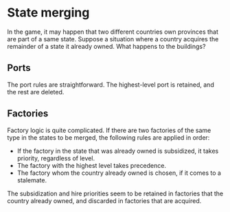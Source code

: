 # State merging
In the game, it may happen that two different countries own provinces that are part of a same state. Suppose a situation where a country acquires the remainder of a state it already owned. What happens to the buildings?

## Ports
The port rules are straightforward. The highest-level port is retained, and the rest are deleted.

## Factories
Factory logic is quite complicated. If there are two factories of the same type in the states to be merged, the following rules are applied in order:

- If the factory in the state that was already owned is subsidized, it takes priority, regardless of level.
- The factory with the highest level takes precedence.
- The factory whom the country already owned is chosen, if it comes to a stalemate.

The subsidization and hire priorities seem to be retained in factories that the country already owned, and discarded in factories that are acquired.
